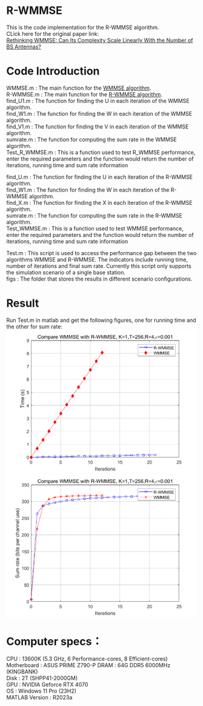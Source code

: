 # R-WMMSE
This is the code implementation for the R-WMMSE algorithm.  
CLick here for the original paper link:  
[Rethinking WMMSE: Can Its Complexity Scale Linearly With the Number of BS Antennas?](https://ieeexplore.ieee.org/document/10054084/)  
# Code Introduction
WMMSE.m : The main function for the [WMMSE algorithm](https://ieeexplore.ieee.org/document/5756489/).  
R-WMMSE.m : The main function for the [R-WMMSE algorithm](https://ieeexplore.ieee.org/document/10054084/).    
find_U1.m : The function for finding the U in each iteration of the WMMSE algorithm.  
find_W1.m : The function for finding the W in each iteration of the WMMSE algorithm.  
find_V1.m : The function for finding the V in each iteration of the WMMSE algorithm.  
sumrate.m : The function for computing the sum rate in the WMMSE algorithm.  
Test_R_WMMSE.m : This is a function used to test R_WMMSE performance, enter the required parameters and the function would return the number of iterations, running time and sum rate information  

find_U.m : The function for finding the U in each iteration of the R-WMMSE algorithm.  
find_W1.m : The function for finding the W in each iteration of the R-WMMSE algorithm.  
find_X.m : The function for finding the X in each iteration of the R-WMMSE algorithm.  
sumrate.m : The function for computing the sum rate in the R-WMMSE algorithm.  
Test_WMMSE.m : This is a function used to test WMMSE performance, enter the required parameters and the function would return the number of iterations, running time and sum rate information  

Test.m : This script is used to access the performance gap between the two algorithms WMMSE and R-WMMSE. The indicators include running time, number of iterations and final sum rate. Currently this script only supports the simulation scenario of a single base station.  
figs : The folder that stores the results in different scenario configurations.  
# Result
Run Test.m in matlab and get the following figures, one for running time and the other for sum rate:  
![Running time comparison](/figs/result1.png)  
![Sum rate comparison](/figs/result2.png)  

# Computer specs：
CPU : 13600K (5.3 GHz, 6 Performance-cores, 8 Efficient-cores)  
Motherboard : ASUS PRIME Z790-P
DRAM : 64G DDR5 6000MHz (KINGBANK)  
Disk : 2T (SHPP41-2000GM)  
GPU : NVIDIA Geforce RTX 4070    
OS : Windows 11 Pro (23H2)  
MATLAB Version : R2023a  

